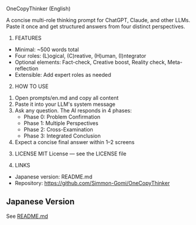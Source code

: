 OneCopyThinker (English)

A concise multi-role thinking prompt for ChatGPT, Claude, and other LLMs.
Paste it once and get structured answers from four distinct perspectives.

1. FEATURES
- Minimal: ~500 words total
- Four roles: (L)ogical, (C)reative, (H)uman, (I)ntegrator
- Optional elements: Fact-check, Creative boost, Reality check, Meta-reflection
- Extensible: Add expert roles as needed

2. HOW TO USE
1) Open prompts/en.md and copy all content
2) Paste it into your LLM's system message
3) Ask any question. The AI responds in 4 phases:
   - Phase 0: Problem Confirmation
   - Phase 1: Multiple Perspectives
   - Phase 2: Cross-Examination
   - Phase 3: Integrated Conclusion
4) Expect a concise final answer within 1–2 screens

3. LICENSE
MIT License — see the LICENSE file

4. LINKS
- Japanese version: README.md
- Repository: https://github.com/Simmon-Gomi/OneCopyThinker

## Japanese Version
See [README.md](README.md)
